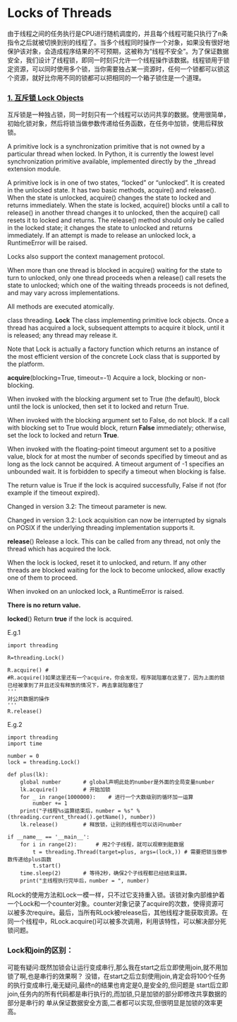 # Locks of Threads 
由于线程之间的任务执行是CPU进行随机调度的，并且每个线程可能只执行了n条指令之后就被切换到别的线程了。当多个线程同时操作一个对象，如果没有很好地保护该对象，会造成程序结果的不可预期，这被称为“线程不安全”。为了保证数据安全，我们设计了线程锁，即同一时刻只允许一个线程操作该数据。线程锁用于锁定资源，可以同时使用多个锁，当你需要独占某一资源时，任何一个锁都可以锁这个资源，就好比你用不同的锁都可以把相同的一个箱子锁住是一个道理。 


### [1. 互斥锁 Lock Objects](https://docs.python.org/3/library/threading.html#lock-objects) 
互斥锁是一种独占锁，同一时刻只有一个线程可以访问共享的数据。使用很简单，初始化锁对象，然后将锁当做参数传递给任务函数，在任务中加锁，使用后释放锁。 

A primitive lock is a synchronization primitive that is not owned by a particular thread when locked.
In Python, it is currently the lowest level synchronization primitive available, implemented directly by the _thread extension module. 

A primitive lock is in one of two states, “locked” or “unlocked”.
It is created in the unlocked state. It has two basic methods, acquire() and release().
When the state is unlocked, acquire() changes the state to locked and returns immediately.
When the state is locked, acquire() blocks until a call to release() in another thread changes it to unlocked,
then the acquire() call resets it to locked and returns.
The release() method should only be called in the locked state;
it changes the state to unlocked and returns immediately.
If an attempt is made to release an unlocked lock, a RuntimeError will be raised. 

Locks also support the context management protocol. 

When more than one thread is blocked in acquire() waiting for the state to turn to unlocked,
only one thread proceeds when a release() call resets the state to unlocked;
which one of the waiting threads proceeds is not defined, and may vary across implementations. 

All methods are executed atomically. 

class threading. **Lock** 
The class implementing primitive lock objects. Once a thread has acquired a lock,
subsequent attempts to acquire it block, until it is released; any thread may release it. 

Note that Lock is actually a factory function which returns an instance of the most efficient
version of the concrete Lock class that is supported by the platform. 

**acquire**(blocking=True, timeout=-1) 
Acquire a lock, blocking or non-blocking. 

When invoked with the blocking argument set to True (the default),
block until the lock is unlocked, then set it to locked and return True. 

When invoked with the blocking argument set to False, do not block.
If a call with blocking set to True would block, return **False** immediately; otherwise, set the lock to locked and return **True**. 

When invoked with the floating-point timeout argument set to a positive value,
block for at most the number of seconds specified by timeout and as long as the lock cannot be acquired.
A timeout argument of -1 specifies an unbounded wait. It is forbidden to specify a timeout when blocking is false. 

The return value is True if the lock is acquired successfully,
False if not (for example if the timeout expired). 

Changed in version 3.2: The timeout parameter is new. 

Changed in version 3.2: Lock acquisition can now be interrupted by signals on POSIX
if the underlying threading implementation supports it. 

**release**() 
Release a lock. This can be called from any thread, not only the thread which has acquired the lock. 

When the lock is locked, reset it to unlocked, and return.
If any other threads are blocked waiting for the lock to become unlocked, allow exactly one of them to proceed. 

When invoked on an unlocked lock, a RuntimeError is raised. 

**There is no return value.** 

**locked**() 
Return **true** if the lock is acquired. 

E.g.1 
```
import threading

R=threading.Lock()

R.acquire() #
#R.acquire()如果这里还有一个acquire，你会发现，程序就阻塞在这里了，因为上面的锁已经被拿到了并且还没有释放的情况下，再去拿就阻塞住了
'''
对公共数据的操作
'''
R.release()
```

E.g.2 
```
import threading
import time

number = 0
lock = threading.Lock()

def plus(lk):
    global number       # global声明此处的number是外面的全局变量number
    lk.acquire()        # 开始加锁
    for _ in range(1000000):    # 进行一个大数级别的循环加一运算
        number += 1
    print("子线程%s运算结束后，number = %s" % (threading.current_thread().getName(), number))
    lk.release()        # 释放锁，让别的线程也可以访问number

if __name__ == '__main__':
    for i in range(2):      # 用2个子线程，就可以观察到脏数据
        t = threading.Thread(target=plus, args=(lock,)) # 需要把锁当做参数传递给plus函数
        t.start()
    time.sleep(2)       # 等待2秒，确保2个子线程都已经结束运算。
    print("主线程执行完毕后，number = ", number)

```

RLock的使用方法和Lock一模一样，只不过它支持重入锁。该锁对象内部维护着一个Lock和一个counter对象。counter对象记录了acquire的次数，使得资源可以被多次require。最后，当所有RLock被release后，其他线程才能获取资源。在同一个线程中，RLock.acquire()可以被多次调用，利用该特性，可以解决部分死锁问题。 


### Lock和join的区别： 
可能有疑问:既然加锁会让运行变成串行,那么我在start之后立即使用join,就不用加锁了啊,也是串行的效果啊？ 
没错，在start之后立刻使用join,肯定会将100个任务的执行变成串行,毫无疑问,最终n的结果也肯定是0,是安全的,但问题是 
start后立即join,任务内的所有代码都是串行执行的,而加锁,只是加锁的部分即修改共享数据的部分是串行的 
单从保证数据安全方面,二者都可以实现,但很明显是加锁的效率更高。 
